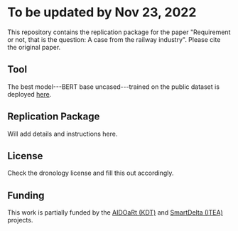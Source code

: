 # To be updated by Nov 23, 2022
This repository contains the replication package for the paper "Requirement or not, that is the question: A case from the railway industry".
Please cite the original paper.

## Tool
The best model---BERT base uncased---trained on the public dataset is deployed [here](https://www.smartdelta.org).

## Replication Package
Will add details and instructions here.

## License
Check the dronology license and fill this out accordingly.

## Funding
This work is partially funded by the [AIDOaRt (KDT)](https://sites.mdu.se/aidoart) and [SmartDelta (ITEA)](https://itea4.org/project/smartdelta.html) projects.
